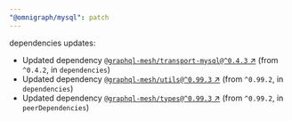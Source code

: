 ```yaml
---
"@omnigraph/mysql": patch
---
```

dependencies updates:
  - Updated dependency [`@graphql-mesh/transport-mysql@^0.4.3` ↗︎](https://www.npmjs.com/package/@graphql-mesh/transport-mysql/v/0.4.3) (from `^0.4.2`, in `dependencies`)
  - Updated dependency [`@graphql-mesh/utils@^0.99.3` ↗︎](https://www.npmjs.com/package/@graphql-mesh/utils/v/0.99.3) (from `^0.99.2`, in `dependencies`)
  - Updated dependency [`@graphql-mesh/types@^0.99.3` ↗︎](https://www.npmjs.com/package/@graphql-mesh/types/v/0.99.3) (from `^0.99.2`, in `peerDependencies`)
